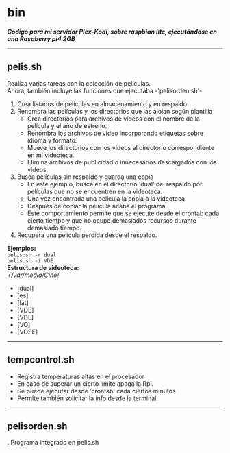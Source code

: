 # bin
***Código para mi servidor Plex-Kodi, sobre raspbian lite, ejecutándose en una Raspberry pi4 2GB***  
****
## pelis.sh
Realiza varias tareas con la colección de películas.  
Ahora, también incluye las funciones que ejecutaba -'pelisorden.sh'-
1. Crea listados de películas en almacenamiento y en respaldo
2. Renombra las películas y los directorios que las alojan según plantilla
   * Crea directorios para archivos de vídeos con el nombre de la película y el año de estreno.  
   * Renombra los archivos de video incorporando etiquetas sobre idioma y formato.  
   * Mueve los directorios con los videos al directorio correspondiente en mi videoteca.  
   * Elimina archivos de publicidad o innecesarios descargados con los videos.  
3. Busca películas sin respaldo y guarda una copia  
   * En este ejemplo, busca en el directorio 'dual' del respaldo por películas que no se encuentren en la videoteca.  
   * Una vez encontrada una película la copia a la videoteca.  
   * Después de copiar la película acaba el programa.  
   * Este comportamiento permite que se ejecute desde el crontab cada cierto tiempo y que no ocupe demasiados recursos durante demasiado tiempo.  
4. Recupera una película perdida desde el respaldo.  

**Ejemplos:**  
   ```pelis.sh -r dual```  
   ```pelis.sh -i VDE```  
**Estructura de videoteca:**  
 +*/var/media/Cine/*  
 * [dual]
 * [es]
* [lat]
* [VDE]
* [VDL]
* [VO]
* [VOSE]
***
## tempcontrol.sh
* Registra temperaturas altas en el procesador
* En caso de superar un cierto límite apaga la Rpi.
* Se puede ejecutar desde 'crontab' cada ciertos minutos
* Permite también solicitar la info desde la terminal.

***
## pelisorden.sh
. Programa integrado en pelis.sh
